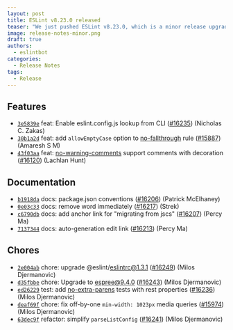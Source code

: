 ```yaml
---
layout: post
title: ESLint v8.23.0 released
teaser: "We just pushed ESLint v8.23.0, which is a minor release upgrade of ESLint. This release adds some new features and fixes several bugs found in the previous release."
image: release-notes-minor.png
draft: true
authors:
  - eslintbot
categories:
  - Release Notes
tags:
  - Release
---
```









## Features


* [`3e5839e`](https://github.com/eslint/eslint/commit/3e5839ecae96aecfbc1ac9526e88e0105e671032) feat: Enable eslint.config.js lookup from CLI ([#16235](https://github.com/eslint/eslint/issues/16235)) (Nicholas C. Zakas)
* [`30b1a2d`](https://github.com/eslint/eslint/commit/30b1a2dac9060673101485841c4c7521675bf917) feat: add `allowEmptyCase` option to [no-fallthrough](/docs/rules/no-fallthrough) rule ([#15887](https://github.com/eslint/eslint/issues/15887)) (Amaresh  S M)
* [`43f03aa`](https://github.com/eslint/eslint/commit/43f03aa96b632039b1d9cad097a70b227bb7d348) feat: [no-warning-comments](/docs/rules/no-warning-comments) support comments with decoration ([#16120](https://github.com/eslint/eslint/issues/16120)) (Lachlan Hunt)








## Documentation


* [`b1918da`](https://github.com/eslint/eslint/commit/b1918da0f6cb8fe690c7377667616ec7cb57111e) docs: package.json conventions ([#16206](https://github.com/eslint/eslint/issues/16206)) (Patrick McElhaney)
* [`0e03c33`](https://github.com/eslint/eslint/commit/0e03c333a70bebd00307deead0befa519f983f44) docs: remove word immediately ([#16217](https://github.com/eslint/eslint/issues/16217)) (Strek)
* [`c6790db`](https://github.com/eslint/eslint/commit/c6790db6494e64a5261d74c0f3c4dc6139c59435) docs: add anchor link for "migrating from jscs" ([#16207](https://github.com/eslint/eslint/issues/16207)) (Percy Ma)
* [`7137344`](https://github.com/eslint/eslint/commit/71373442c42b356f34179dba18f860e1d79a780d) docs: auto-generation edit link ([#16213](https://github.com/eslint/eslint/issues/16213)) (Percy Ma)








## Chores


* [`2e004ab`](https://github.com/eslint/eslint/commit/2e004ab990a4a5a4efc44974da005d2161490256) chore: upgrade @eslint/eslintrc@1.3.1 ([#16249](https://github.com/eslint/eslint/issues/16249)) (Milos Djermanovic)
* [`d35fbbe`](https://github.com/eslint/eslint/commit/d35fbbef895e8f4ac6eaf1756349230769a02b4d) chore: Upgrade to espree@9.4.0 ([#16243](https://github.com/eslint/eslint/issues/16243)) (Milos Djermanovic)
* [`ed26229`](https://github.com/eslint/eslint/commit/ed26229a19359b356f3a401698488c1707d4c029) test: add [no-extra-parens](/docs/rules/no-extra-parens) tests with rest properties ([#16236](https://github.com/eslint/eslint/issues/16236)) (Milos Djermanovic)
* [`deaf69f`](https://github.com/eslint/eslint/commit/deaf69ffd8f9b97b4b8c29a244a79969ff14c80a) chore: fix off-by-one `min-width: 1023px` media queries ([#15974](https://github.com/eslint/eslint/issues/15974)) (Milos Djermanovic)
* [`63dec9f`](https://github.com/eslint/eslint/commit/63dec9fdee793be9bf2939e1bda0717b9cc6dcf8) refactor: simplify `parseListConfig` ([#16241](https://github.com/eslint/eslint/issues/16241)) (Milos Djermanovic)


